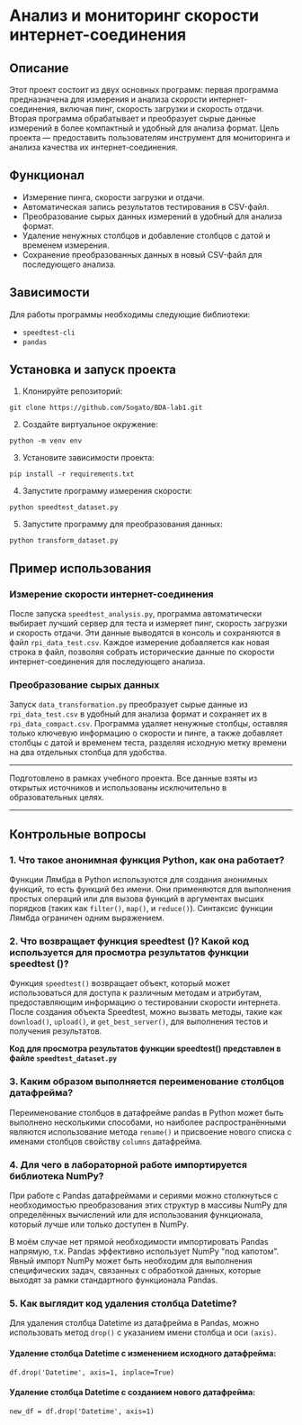 # Анализ и мониторинг скорости интернет-соединения

## Описание
Этот проект состоит из двух основных программ: первая программа предназначена для измерения и анализа скорости интернет-соединения, включая пинг, скорость загрузки и скорость отдачи. Вторая программа обрабатывает и преобразует сырые данные измерений в более компактный и удобный для анализа формат. Цель проекта — предоставить пользователям инструмент для мониторинга и анализа качества их интернет-соединения.

## Функционал
- Измерение пинга, скорости загрузки и отдачи.
- Автоматическая запись результатов тестирования в CSV-файл.
- Преобразование сырых данных измерений в удобный для анализа формат.
- Удаление ненужных столбцов и добавление столбцов с датой и временем измерения.
- Сохранение преобразованных данных в новый CSV-файл для последующего анализа.

## Зависимости
Для работы программы необходимы следующие библиотеки:
- `speedtest-cli`
- `pandas`

## Установка и запуск проекта
1. Клонируйте репозиторий:
```
git clone https://github.com/Sogato/BDA-lab1.git
```
2. Создайте виртуальное окружение:
```
python -m venv env
```
3. Установите зависимости проекта:
```
pip install -r requirements.txt
```
4. Запустите программу измерения скорости:
```
python speedtest_dataset.py
```
5. Запустите программу для преобразования данных:
```
python transform_dataset.py
```

## Пример использования
### Измерение скорости интернет-соединения
После запуска `speedtest_analysis.py`, программа автоматически выбирает лучший сервер для теста и измеряет пинг, скорость загрузки и скорость отдачи. Эти данные выводятся в консоль и сохраняются в файл `rpi_data_test.csv`. Каждое измерение добавляется как новая строка в файл, позволяя собрать исторические данные по скорости интернет-соединения для последующего анализа.

### Преобразование сырых данных
Запуск `data_transformation.py` преобразует сырые данные из `rpi_data_test.csv` в удобный для анализа формат и сохраняет их в `rpi_data_compact.csv`. Программа удаляет ненужные столбцы, оставляя только ключевую информацию о скорости и пинге, а также добавляет столбцы с датой и временем теста, разделяя исходную метку времени на два отдельных столбца для удобства.

---

Подготовлено в рамках учебного проекта. Все данные взяты из открытых источников и использованы исключительно в образовательных целях.

---

## Контрольные вопросы

### 1. Что такое анонимная функция Python, как она работает?
Функции Лямбда в Python используются для создания анонимных функций, то есть функций без имени. Они применяются для выполнения простых операций или для вызова функций в аргументах высших порядков (таких как `filter()`, `map()`, и `reduce()`). Синтаксис функции Лямбда ограничен одним выражением.

### 2. Что возвращает функция speedtest ()? Какой код используется для просмотра результатов функции speedtest ()?
Функция `speedtest()` возвращает объект, который может использоваться для доступа к различным методам и атрибутам, предоставляющим информацию о тестировании скорости интернета. После создания объекта Speedtest, можно вызвать методы, такие как `download()`, `upload()`, и `get_best_server()`, для выполнения тестов и получения результатов.

**Код для просмотра результатов функции speedtest() представлен в файле `speedtest_dataset.py`**

### 3. Каким образом выполняется переименование столбцов датафрейма?
Переименование столбцов в датафрейме pandas в Python может быть выполнено несколькими способами, но наиболее распространёнными являются использование метода `rename()` и присвоение нового списка с именами столбцов свойству `columns` датафрейма.

### 4. Для чего в лабораторной работе импортируется библиотека NumPy?
При работе с Pandas датафреймами и сериями можно столкнуться с необходимостью преобразования этих структур в массивы NumPy для определённых вычислений или для использования функционала, который лучше или только доступен в NumPy.

В моём случае нет прямой необходимости импортировать Pandas напрямую, т.к. Pandas эффективно использует NumPy "под капотом". Явный импорт NumPy может быть необходим для выполнения специфических задач, связанных с обработкой данных, которые выходят за рамки стандартного функционала Pandas.

### 5. Как выглядит код удаления столбца Datetime?
Для удаления столбца Datetime из датафрейма в Pandas, можно использовать метод `drop()` с указанием имени столбца и оси `(axis)`. 

#### Удаление столбца Datetime с изменением исходного датафрейма:

```df.drop('Datetime', axis=1, inplace=True)```

#### Удаление столбца Datetime с созданием нового датафрейма:

```new_df = df.drop('Datetime', axis=1)```